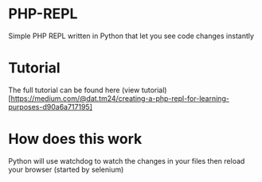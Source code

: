 # PHP-REPL
Simple PHP REPL written in Python that let you see code changes instantly

# Tutorial
The full tutorial can be found here (view tutorial)[https://medium.com/@dat.tm24/creating-a-php-repl-for-learning-purposes-d90a6a717195]

# How does this work
Python will use watchdog to watch the changes in your files then reload your browser (started by selenium)
